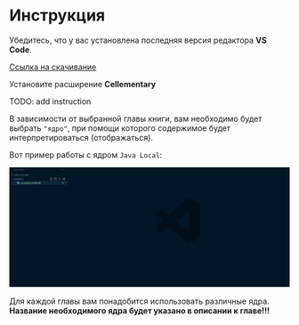 # Инструкция

Убедитесь, что у вас установлена последняя версия редактора **VS Code**.

[Ссылка на скачивание](https://code.visualstudio.com/download)

Установите расширение **Cellementary**

TODO: add instruction

В зависимости от выбранной главы книги, вам необходимо будет выбрать `"ядро"`, при помощи которого содержимое будет интерпретироваться (отображаться).

Вот пример работы с ядром `Java Local`:

![work-with-kernel-guide](https://github.com/MonkeyBuisness/alphabet/blob/master/.github/assets/work-with-kernel-guide.gif)

Для каждой главы вам понадобится использовать различные ядра. **Название необходимого ядра будет указано в описании к главе!!!**
